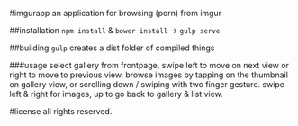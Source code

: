 #imgurapp
an application for browsing (porn) from imgur

##installation
`npm install` & `bower install` -> `gulp serve`

##building
`gulp` creates a dist folder of compiled things

###usage
select gallery from frontpage, swipe left to move on next view or right to move to previous view. browse images by tapping on the thumbnail on gallery view, or scrolling down / swiping with two finger gesture. swipe left & right for images, up to go back to gallery & list view.

#license
all rights reserved.